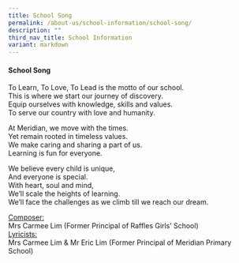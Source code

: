 ```yaml
---
title: School Song
permalink: /about-us/school-information/school-song/
description: ""
third_nav_title: School Information
variant: markdown
---
```

#### School Song

	
<p>
To Learn, To Love, To Lead is the motto of our school.<br>
This is where we start our journey of discovery.<br>
Equip ourselves with knowledge, skills and values.<br>
To serve our country with love and humanity.
</p>
	
<p>
At Meridian, we move with the times.<br>
Yet remain rooted in timeless values.<br>
We make caring and sharing a part of us.<br>
Learning is fun for everyone.
</p>
	
<p>
We believe every child is unique,<br>
And everyone is special.<br>
With heart, soul and mind,<br>
We’ll scale the heights of learning.<br>
We’ll face the challenges as we climb till we reach our dream.
</p>
	
<p>
<u>Composer:</u> <br>
Mrs Carmee Lim (Former Principal of Raffles Girls’ School)<br>
<u>Lyricists:</u><br>
Mrs Carmee Lim &amp; Mr Eric Lim (Former Principal of Meridian Primary School)
</p>